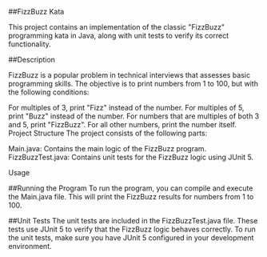 ##FizzBuzz Kata

This project contains an implementation of the classic "FizzBuzz" programming kata in Java, along with unit tests to verify its correct functionality.

##Description

FizzBuzz is a popular problem in technical interviews that assesses basic programming skills. The objective is to print numbers from 1 to 100, but with the following conditions:

For multiples of 3, print "Fizz" instead of the number.
For multiples of 5, print "Buzz" instead of the number.
For numbers that are multiples of both 3 and 5, print "FizzBuzz".
For all other numbers, print the number itself.
Project Structure
The project consists of the following parts:

Main.java: Contains the main logic of the FizzBuzz program.
FizzBuzzTest.java: Contains unit tests for the FizzBuzz logic using JUnit 5.

Usage

##Running the Program
To run the program, you can compile and execute the Main.java file. This will print the FizzBuzz results for numbers from 1 to 100.

##Unit Tests
The unit tests are included in the FizzBuzzTest.java file. These tests use JUnit 5 to verify that the FizzBuzz logic behaves correctly. To run the unit tests, make sure you have JUnit 5 configured in your development environment.